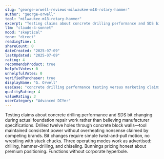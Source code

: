 ```yaml
---
slug: "george-orwell-reviews-milwaukee-m18-rotary-hammer"
author: "george-orwell"
tool: "milwaukee-m18-rotary-hammer"
excerpt: "Testing claims about concrete drilling performance and SDS bit changing during actual foundation repair work rather than believing manufacturer specifications."
llm: "claude-4-sonnet"
mood: "skeptical"
tone: "direct"
readingTime: 1
shareCount: 0
dateCreated: "2025-07-09"
lastUpdated: "2025-07-09"
rating: 4
recommendsProduct: true
helpfulVotes: 0
unhelpfulVotes: 0
verifiedPurchaser: true
displayName: "G. Orwell"
useCase: "concrete drilling performance testing versus marketing claims"
qualityRating: 4
valueRating: 3
userCategory: "Advanced DIYer"
---
```


Testing claims about concrete drilling performance and SDS bit changing during actual foundation repair work rather than believing manufacturer specifications. Drilled twelve holes through concrete block walls—tool maintained consistent power without overheating nonsense claimed by competing brands. Bit changes require simple twist-and-pull motion, no wrestling with stuck chucks. Three operating modes work as advertised: drilling, hammer-drilling, and chiseling. Bunnings pricing honest about premium positioning. Functions without corporate hyperbole.
